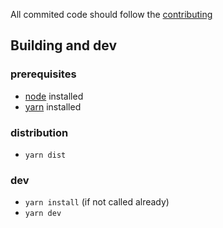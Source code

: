 
All commited code should follow the [contributing](./contributing.md)

## Building and dev

### prerequisites
   - [node](https://nodejs.org/) installed
   - [yarn](https://yarnpkg.com/) installed

### distribution
   - ```yarn dist```

### dev
   - ```yarn install``` (if not called already)
   - ```yarn dev```

